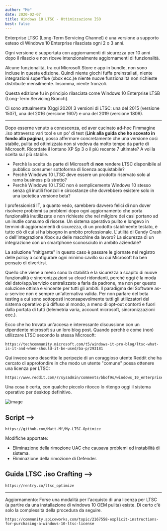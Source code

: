 ```yaml
---
author: "Me"
date: 2020-02-07
title: Windows 10 LTSC - Ottimizzazione ISO
best: false
---
```


Enterprise LTSC (Long-Term Servicing Channel) è una versione a supporto esteso di Windows 10 Enterprise rilasciata ogni 2 o 3 anni. 

Ogni versione è supportata con aggiornamenti di sicurezza per 10 anni dopo il rilascio e non riceve intenzionalmente aggiornamenti di funzionalità. 

Alcune funzionalità, tra cui Microsoft Store e app in bundle, non sono incluse in questa edizione. Quindi niente giochi fuffa preinstallati, niente integrazioni superflue (xbox ecc.)e niente nuove funzionalità non richieste distribuite mensilmente. Insomma, niente fronzoli.

Questa edizione fu in principio rilasciata come Windows 10 Enterprise LTSB (Long-Term Servicing Branch).

Ci sono attualmente (Oggi 2020) 3 versioni di LTSC: una del 2015 (versione 1507), una del 2016 (versione 1607) e una del 2019 (versione 1809).

----------------

Dopo esserne venuto a conoscenza, ed aver cucinato ad-hoc l'immagine .iso attraverso vari tool e un po' di test (**Link alla guida che ho scovato in fondo alla pagina**), posso affermare concretamente che una versione così stabile, pulita ed ottimizzata non si vedeva da molto tempo da parte di Microsoft. Ricordate il lontano XP Sp 3 o il più recente 7 ultimate? A voi la scelta sul più stabile.

* Perchè la scelta da parte di Microsoft di **non** rendere LTSC disponibile al pubblico consumer sottoforma di licenza acquistabile? 
* Perchè Windows 10 LTSC deve essere un prodotto riservato solo al ramo business più stretto? 
* Perchè Windows 10 LTSC non è semplicemente Windows 10 stesso senza gli inutili fronzoli e circostanze che dovrebbero esistere solo in una ipotetica versione beta?

I professionisti IT, a quanto vedo, sarebbero davvero felici di non dover risolvere problemi su problemi dopo ogni aggiornamento che porta funzionalità inutilizzate e non richieste che nel milgiore dei casi portano ad un inutile consumo di risorse. Un sistema operativo pulito e longevo in termini di aggiornamenti di sicurezza, di un prodotto stabilmente testato, è tutto ciò di cui si ha bisogno in ambito professionale.
L'utilità di Candy Crash o dell'integrazione Xbox su delle macchine da lavoro?
La sicurezza di un integrazione con un smartphone sconosciuto in ambito aziendale?

La soluzione "mitigante" in questo caso è passare le giornate nel registro delle policy a configurare ogni minimo cavillo su cui Microsoft ha ben pensato di divertirsi.

Quello che viene a meno sono la stabilità e la sicurezza a scapito di nuove funzionalità e sincronizzazioni su cloud ridondanti, perchè oggi è la moda del dato/app/servizio centralizzato a farla da padrone, ma non per questo soluzione ottima e vincente per tutti gli ambiti. Il paradigma del Software as-a-service non è sempre un'alternativa valida.
Per non parlare del beta testing a cui sono sottoposti inconsapevolmente tutti gli utilizzatori del sistema operativo più diffuso al mondo, a meno di opt-out contorti e fuori dalla portata di tutti (telemetria varia, account microsoft, sincronizzazioni ecc.).

Ecco che ho trovato un'accesa e interessante discussione con un dipendente microsoft su un loro blog post.
Quando perchè e come (non) utilizzare LTSC secondo la stessa Microsoft: 

```
https://techcommunity.microsoft.com/t5/windows-it-pro-blog/ltsc-what-is-it-and-when-should-it-be-used/ba-p/293181
```

Qui invece sono descritte le peripezie di un coraggioso utente Reddit che ha cercato di approfondire in che modo un utente "comune" possa ottenere una licenza per LTSC:

```
https://www.reddit.com/r/sysadmin/comments/bbof9s/windows_10_enterprise_ltsc_what_are_the_purchase/
```

Una cosa è certa, con qualche piccolo ritocco lo ritengo oggi il sistema operativo per desktop definitivo. 

![image](/img/ltsc.png)


## Script -->

```
https://github.com/Matt-Mf/My-LTSC-Optimize
```
Modifiche apportate: 

- Eliminazione della rimozione UAC che causava problemi ed instabilità di sistema.
- Eliminazione della rimozione di Defender.

## Guida LTSC .iso Crafting -->

```
https://rentry.co/ltsc_optimize
```



-------

Aggiornamento: Forse una modalità per l'acquisto di una licenza per LTSC (a partire da una installazione di windows 10 OEM pulita) esiste. Di certo c'è solo la complessità della procedura da seguire.

```
https://community.spiceworks.com/topic/2167558-explicit-instructions-for-purchasing-a-windows-10-ltsc-license
```

